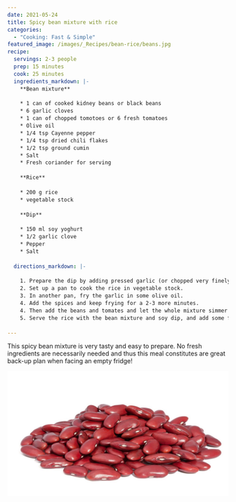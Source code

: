 ```yaml
---
date: 2021-05-24
title: Spicy bean mixture with rice
categories:
  - "Cooking: Fast & Simple"
featured_image: /images/_Recipes/bean-rice/beans.jpg
recipe:
  servings: 2-3 people
  prep: 15 minutes
  cook: 25 minutes
  ingredients_markdown: |-
    **Bean mixture**

    * 1 can of cooked kidney beans or black beans
    * 6 garlic cloves
    * 1 can of chopped tomotoes or 6 fresh tomatoes
    * Olive oil
    * 1/4 tsp Cayenne pepper
    * 1/4 tsp dried chili flakes
    * 1/2 tsp ground cumin
    * Salt
    * Fresh coriander for serving

    **Rice**

    * 200 g rice
    * vegetable stock

    **Dip**

    * 150 ml soy yoghurt
    * 1/2 garlic clove
    * Pepper 
    * Salt
  
  directions_markdown: |-

    1. Prepare the dip by adding pressed garlic (or chopped very finely) to the soy yoghurt. Season with some salt and pepper and leave it in the fridge until serving.
    2. Set up a pan to cook the rice in vegetable stock.
    3. In another pan, fry the garlic in some olive oil.
    4. Add the spices and keep frying for a 2-3 more minutes.
    4. Then add the beans and tomates and let the whole mixture simmer until the tomatoes are soft (if fresh ones were used). Season with salt and add more spices if needed.
    5. Serve the rice with the bean mixture and soy dip, and add some fresh coriander for extra flavour.

---
```


This spicy bean mixture is very tasty and easy to prepare. No fresh ingredients are necessarily needed and thus this meal constitutes are great back-up plan when facing an empty fridge!

![bean-rice](/images/_Recipes/bean-rice/beans.jpg)